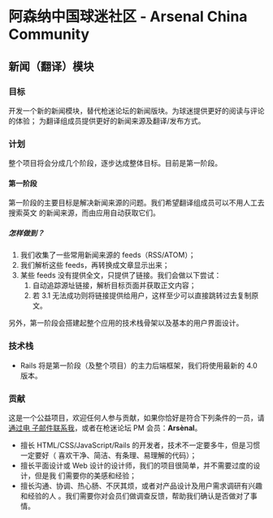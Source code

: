 # 阿森纳中国球迷社区 - Arsenal China Community

## 新闻（翻译）模块

### 目标

开发一个新的新闻模块，替代枪迷论坛的新闻版块。为球迷提供更好的阅读与评论的体验；
为翻译组成员提供更好的新闻来源及翻译/发布方式。

### 计划

整个项目将会分成几个阶段，逐步达成整体目标。目前是第一阶段。

#### 第一阶段

第一阶段的主要目标是解决新闻来源的问题。我们希望翻译组成员可以不用人工去搜索英文
的新闻来源，而由应用自动获取它们。

##### 怎样做到？

1. 我们收集了一些常用新闻来源的 feeds（RSS/ATOM）；
2. 我们解析这些 feeds，再转换成文章显示出来；
3. 某些 feeds 没有提供全文，只提供了链接。我们会做以下尝试：
    1. 自动追踪源址链接，解析目标页面并获取正文内容；
    2. 若 3.1 无法成功则将链接提供给用户，这样至少可以直接跳转过去复制原文。

另外，第一阶段会搭建起整个应用的技术栈骨架以及基本的用户界面设计。

### 技术栈

- Rails 将是第一阶段（及整个项目）的主力后端框架，我们将使用最新的 4.0 版本。

### 贡献

这是一个公益项目，欢迎任何人参与贡献，如果你恰好是符合下列条件的一员，请[通过电
子邮件联系我](mailto:dev.yufan@gmail.com)，或者在枪迷论坛 PM 会员：**Arsènal**。

- 擅长 HTML/CSS/JavaScript/Rails 的开发者，技术不一定要多牛，但是习惯一定要好（
  喜欢干净、简洁、有条理、易理解的代码）；
- 擅长平面设计或 Web 设计的设计师，我们的项目很简单，并不需要过度的设计，但是我
  们需要你的美感和经验；
- 擅长沟通、协调、热心肠、不厌其烦，或者对产品设计及用户需求调研有兴趣和经验的人
  。我们需要你对会员们做调查反馈，帮助我们确认是否做对了事情。
